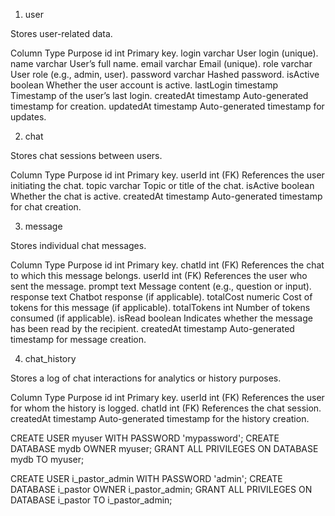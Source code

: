 1. user

Stores user-related data.

Column	Type	Purpose
id	int	Primary key.
login	varchar	User login (unique).
name	varchar	User’s full name.
email	varchar	Email (unique).
role	varchar	User role (e.g., admin, user).
password	varchar	Hashed password.
isActive	boolean	Whether the user account is active.
lastLogin	timestamp	Timestamp of the user’s last login.
createdAt	timestamp	Auto-generated timestamp for creation.
updatedAt	timestamp	Auto-generated timestamp for updates.

2. chat

Stores chat sessions between users.

Column	Type	Purpose
id	int	Primary key.
userId	int (FK)	References the user initiating the chat.
topic	varchar	Topic or title of the chat.
isActive	boolean	Whether the chat is active.
createdAt	timestamp	Auto-generated timestamp for chat creation.

3. message

Stores individual chat messages.

Column	Type	Purpose
id	int	Primary key.
chatId	int (FK)	References the chat to which this message belongs.
userId	int (FK)	References the user who sent the message.
prompt	text	Message content (e.g., question or input).
response	text	Chatbot response (if applicable).
totalCost	numeric	Cost of tokens for this message (if applicable).
totalTokens	int	Number of tokens consumed (if applicable).
isRead	boolean	Indicates whether the message has been read by the recipient.
createdAt	timestamp	Auto-generated timestamp for message creation.

4. chat_history

Stores a log of chat interactions for analytics or history purposes.

Column	Type	Purpose
id	int	Primary key.
userId	int (FK)	References the user for whom the history is logged.
chatId	int (FK)	References the chat session.
createdAt	timestamp	Auto-generated timestamp for the history creation.

CREATE USER myuser WITH PASSWORD 'mypassword';
CREATE DATABASE mydb OWNER myuser;
GRANT ALL PRIVILEGES ON DATABASE mydb TO myuser;

CREATE USER i_pastor_admin WITH PASSWORD 'admin';
CREATE DATABASE i_pastor OWNER i_pastor_admin;
GRANT ALL PRIVILEGES ON DATABASE i_pastor TO i_pastor_admin;